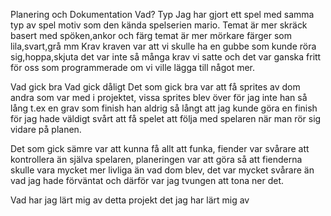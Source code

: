 Planering och Dokumentation
Vad?
Typ
Jag har gjort ett spel med samma typ av spel motiv som den kända spelserien mario.
Temat är mer skräck basert med spöken,ankor och färg temat är mer mörkare färger som lila,svart,grå mm
Krav
kraven var att vi skulle ha en gubbe som kunde röra sig,hoppa,skjuta det var inte så många krav vi satte och det var ganska fritt för oss som programmerade om vi ville lägga till något mer.

Vad gick bra Vad gick dåligt
Det som gick bra var att få sprites av dom andra som var med i projektet, vissa sprites blev över för jag inte han så lång t.ex en grav som finish han aldrig så långt att jag kunde göra en finish för jag hade väldigt svårt att få spelet att följa med spelaren när man rör sig vidare på planen.

Det som gick sämre var att kunna få allt att funka, fiender var svårare att kontrollera än själva spelaren, planeringen var att göra så att fienderna skulle vara mycket mer livliga än vad dom blev, det var mycket svårare än vad jag hade förväntat och därför var jag tvungen att tona ner det.

Vad har jag lärt mig av detta projekt
det jag har lärt mig av 